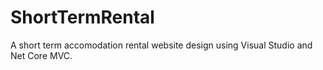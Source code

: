 # ShortTermRental
A short term accomodation rental website design using Visual Studio and Net Core MVC.
